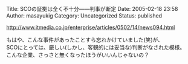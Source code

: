 Title: SCOの証拠は全く不十分——判事が断定
Date: 2005-02-18 23:58
Author: masayukig
Category: Uncategorized
Status: published

<http://www.itmedia.co.jp/enterprise/articles/0502/14/news094.html>

もはや、こんな事件があったことすら忘れかけていました(笑)が、  
SCOにとっては、厳しい(しかし、客観的には妥当な)判断がなされた模様。  
こんな企業、さっさと無くなったほうがいいんじゃないの？
